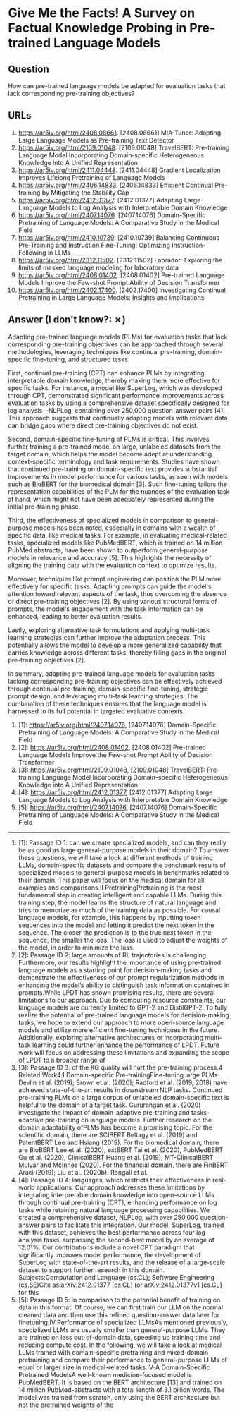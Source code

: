 # Give Me the Facts! A Survey on Factual Knowledge Probing in Pre-trained Language Models

## Question

How can pre-trained language models be adapted for evaluation tasks that lack corresponding pre-training objectives?

## URLs

1. https://ar5iv.org/html/2408.08661. [2408.08661] MIA-Tuner: Adapting Large Language Models as Pre-training Text Detector
2. https://ar5iv.org/html/2109.01048. [2109.01048] TravelBERT: Pre-training Language Model Incorporating Domain-specific Heterogeneous Knowledge into A Unified Representation
3. https://ar5iv.org/html/2411.04448. [2411.04448] Gradient Localization Improves Lifelong Pretraining of Language Models
4. https://ar5iv.org/html/2406.14833. [2406.14833] Efficient Continual Pre-training by Mitigating the Stability Gap
5. https://ar5iv.org/html/2412.01377. [2412.01377] Adapting Large Language Models to Log Analysis with Interpretable Domain Knowledge
6. https://ar5iv.org/html/2407.14076. [2407.14076] Domain-Specific Pretraining of Language Models: A Comparative Study in the Medical Field
7. https://ar5iv.org/html/2410.10739. [2410.10739] Balancing Continuous Pre-Training and Instruction Fine-Tuning: Optimizing Instruction-Following in LLMs
8. https://ar5iv.org/html/2312.11502. [2312.11502] Labrador: Exploring the limits of masked language modeling for laboratory data
9. https://ar5iv.org/html/2408.01402. [2408.01402] Pre-trained Language Models Improve the Few-shot Prompt Ability of Decision Transformer
10. https://ar5iv.org/html/2402.17400. [2402.17400] Investigating Continual Pretraining in Large Language Models: Insights and Implications

## Answer (I don't know?: ✗)

Adapting pre-trained language models (PLMs) for evaluation tasks that lack corresponding pre-training objectives can be approached through several methodologies, leveraging techniques like continual pre-training, domain-specific fine-tuning, and structured tasks. 

First, continual pre-training (CPT) can enhance PLMs by integrating interpretable domain knowledge, thereby making them more effective for specific tasks. For instance, a model like SuperLog, which was developed through CPT, demonstrated significant performance improvements across evaluation tasks by using a comprehensive dataset specifically designed for log analysis—NLPLog, containing over 250,000 question-answer pairs [4]. This approach suggests that continually adapting models with relevant data can bridge gaps where direct pre-training objectives do not exist.

Second, domain-specific fine-tuning of PLMs is critical. This involves further training a pre-trained model on large, unlabeled datasets from the target domain, which helps the model become adept at understanding context-specific terminology and task requirements. Studies have shown that continued pre-training on domain-specific text provides substantial improvements in model performance for various tasks, as seen with models such as BioBERT for the biomedical domain [3]. Such fine-tuning tailors the representation capabilities of the PLM for the nuances of the evaluation task at hand, which might not have been adequately represented during the initial pre-training phase.

Third, the effectiveness of specialized models in comparison to general-purpose models has been noted, especially in domains with a wealth of specific data, like medical tasks. For example, in evaluating medical-related tasks, specialized models like PubMedBERT, which is trained on 14 million PubMed abstracts, have been shown to outperform general-purpose models in relevance and accuracy [5]. This highlights the necessity of aligning the training data with the evaluation context to optimize results.

Moreover, techniques like prompt engineering can position the PLM more effectively for specific tasks. Adapting prompts can guide the model's attention toward relevant aspects of the task, thus overcoming the absence of direct pre-training objectives [2]. By using various structural forms of prompts, the model's engagement with the task information can be enhanced, leading to better evaluation results.

Lastly, exploring alternative task formulations and applying multi-task learning strategies can further improve the adaptation process. This potentially allows the model to develop a more generalized capability that carries knowledge across different tasks, thereby filling gaps in the original pre-training objectives [2].

In summary, adapting pre-trained language models for evaluation tasks lacking corresponding pre-training objectives can be effectively achieved through continual pre-training, domain-specific fine-tuning, strategic prompt design, and leveraging multi-task learning strategies. The combination of these techniques ensures that the language model is harnessed to its full potential in targeted evaluative contexts.

1. [1]:  https://ar5iv.org/html/2407.14076, [2407.14076] Domain-Specific Pretraining of Language Models: A Comparative Study in the Medical Field
2. [2]:  https://ar5iv.org/html/2408.01402, [2408.01402] Pre-trained Language Models Improve the Few-shot Prompt Ability of Decision Transformer
3. [3]:  https://ar5iv.org/html/2109.01048, [2109.01048] TravelBERT: Pre-training Language Model Incorporating Domain-specific Heterogeneous Knowledge into A Unified Representation
4. [4]:  https://ar5iv.org/html/2412.01377, [2412.01377] Adapting Large Language Models to Log Analysis with Interpretable Domain Knowledge
5. [5]:  https://ar5iv.org/html/2407.14076, [2407.14076] Domain-Specific Pretraining of Language Models: A Comparative Study in the Medical Field
---
1. [1]:  Passage ID 1: can we create specialized models, and can they really be as good as large general-purpose models in their domain? To answer these questions, we will take a look at different methods of training LLMs, domain-specific datasets and compare the benchmark results of specialized models to general-purpose models in benchmarks related to their domain. This paper will focus on the medical domain for all examples and comparisons.II PretrainingPretraining is the most fundamental step in creating intelligent and capable LLMs. During this training step, the model learns the structure of natural language and tries to memorize as much of the training data as possible. For causal language models, for example, this happens by inputting token sequences into the model and letting it predict the next token in the sequence. The closer the prediction is to the true next token in the sequence, the smaller the loss. The loss is used to adjust the weights of the model, in order to minimize the loss.
2. [2]:  Passage ID 2: large amounts of RL trajectories is challenging. Furthermore, our results highlight the importance of using pre-trained language models as a starting point for decision-making tasks and demonstrate the effectiveness of our prompt regularization methods in enhancing the model’s ability to distinguish task information contained in prompts.While LPDT has shown promising results, there are several limitations to our approach. Due to computing resource constraints, our language models are currently limited to GPT-2 and DistilGPT-2. To fully realize the potential of pre-trained language models for decision-making tasks, we hope to extend our approach to more open-source language models and utilize more efficient fine-tuning techniques in the future. Additionally, exploring alternative architectures or incorporating multi-task learning could further enhance the performance of LPDT. Future work will focus on addressing these limitations and expanding the scope of LPDT to a broader range of
3. [3]:  Passage ID 3: of the KG quality will hurt the pre-training process.4 Related Work4.1 Domain-specific Pre-trainingFine-tuning large PLMs Devlin et al. (2019); Brown et al. (2020); Radford et al. (2019, 2018) have achieved state-of-the-art results in downstream NLP tasks. Continued pre-training PLMs on a large corpus of unlabeled domain-specific text is helpful to the domain of a target task. Gururangan et al. (2020) investigate the impact of domain-adaptive pre-training and tasks-adaptive pre-training on language models. Further research on the domain adaptability ofPLMs has become a promising topic. For the scientific domain, there are SCIBERT Beltagy et al. (2019) and PatentBERT Lee and Hsiang (2019). For the biomedical domain, there are BioBERT Lee et al. (2020), extBERT Tai et al. (2020), PubMedBERT Gu et al. (2020), ClinicalBERT Huang et al. (2019), MT-ClinicalBERT Mulyar and McInnes (2020). For the financial domain, there are FinBERT Araci (2019); Liu et al. (2020b). Rongali et al.
4. [4]:  Passage ID 4: languages, which restricts their effectiveness in real-world applications. Our approach addresses these limitations by integrating interpretable domain knowledge into open-source LLMs through continual pre-training (CPT), enhancing performance on log tasks while retaining natural language processing capabilities. We created a comprehensive dataset, NLPLog, with over 250,000 question-answer pairs to facilitate this integration. Our model, SuperLog, trained with this dataset, achieves the best performance across four log analysis tasks, surpassing the second-best model by an average of 12.01%. Our contributions include a novel CPT paradigm that significantly improves model performance, the development of SuperLog with state-of-the-art results, and the release of a large-scale dataset to support further research in this domain. Subjects:Computation and Language (cs.CL); Software Engineering (cs.SE)Cite as:arXiv:2412.01377 [cs.CL] (or arXiv:2412.01377v1 [cs.CL] for this
5. [5]:  Passage ID 5: in comparison to the potential benefit of training on data in this format. Of course, we can first train our LLM on the normal cleaned data and then use this refined question-answer data later for finetuning.IV Performance of specialized LLMsAs mentioned previously, specialized LLMs are usually smaller than general-purpose LLMs. They are trained on less out-of-domain data, speeding up training time and reducing compute cost. In the following, we will take a look at medical LLMs trained with domain-specific pretraining and mixed-domain pretraining and compare their performance to general-purpose LLMs of equal or larger size in medical-related tasks.IV-A Domain-Specific Pretrained ModelsA well-known medicine-focused model is PubMedBERT. It is based on the BERT architecture [13] and trained on 14 million PubMed-abstracts with a total length of 3.1 billion words. The model was trained from scratch, only using the BERT architecture but not the pretrained weights of the